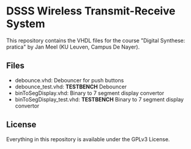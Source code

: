 # DSSS Wireless Transmit-Receive System
This repository contains the VHDL files for the course "Digital Synthese: pratica" by Jan Meel (KU Leuven, Campus De Nayer).

## Files
- debounce.vhd: Debouncer for push buttons
- debounce_test.vhd: __TESTBENCH__ Debouncer
- binToSegDisplay.vhd: Binary to 7 segment display convertor
- binToSegDisplay_test.vhd: __TESTBENCH__ Binary to 7 segment display convertor 

## License
Everything in this repository is available under the GPLv3 License.

